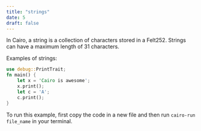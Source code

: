 ```yaml
---
title: "strings"
date: 5
draft: false
---
```

In Cairo, a string is a collection of characters stored in a Felt252. Strings can have a maximum length of 31 characters.

Examples of strings:

```rust {.codebox}
use debug::PrintTrait;
fn main() {
    let x = 'Cairo is awesome';
    x.print();
    let c = 'A';
    c.print();
}
```

To run this example, first copy the code in a new file and then run ```cairo-run file_name``` in your terminal.
